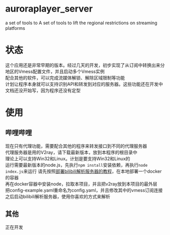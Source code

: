 # auroraplayer_server
a set of tools to A set of tools to lift the regional restrictions on streaming platforms  
# 状态  
这个应用还是非常早期的版本。经过几天的开发，初步实现了从订阅中转换出来分地区的Vmess配置文件，并且启动多个Vmess实例  
配合其他的软件，可以完成流媒体解锁、解除区域限制等功能  
计划让程序本身就可以支持识别API和转发到对应的服务器。这些功能还在开发中  
文档还没开始写，因为程序还没有定型
# 使用 
## 哔哩哔哩  
现在只有代理功能，需要配合其他的程序来转发接口到不同的代理服务器  
代理服务器是用的V2ray，请下载最新版本，放到本程序的根目录中  
理论上可以支持Win32和Linux。计划是要支持Win32和Linux的  
运行需要最新版本的node.js，先执行`npm install`安装依赖，再执行`node index.js`来运行
请先按照[部署bilibili解析服务器的教程](https://github.com/JasonKhew96/biliroaming-go-server-docker)，在本地部署一个docker的容器  
再在docker容器中安装node，拉取本项目，并且把v2ray放到本项目的最外层  
把config-example.yaml重命名为config.yaml，并且修改其中的vmess订阅连接   
之后启动bilibili解析服务器，使用你喜欢的方式来解析
## 其他  
正在开发
